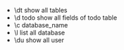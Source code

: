 
- \dt show all tables
- \d todo show all fields of todo table
- \c database_name
- \l list all database
- \du show all user